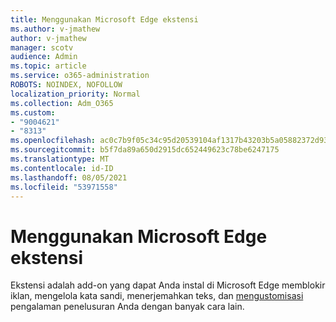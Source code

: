 ```yaml
---
title: Menggunakan Microsoft Edge ekstensi
ms.author: v-jmathew
author: v-jmathew
manager: scotv
audience: Admin
ms.topic: article
ms.service: o365-administration
ROBOTS: NOINDEX, NOFOLLOW
localization_priority: Normal
ms.collection: Adm_O365
ms.custom:
- "9004621"
- "8313"
ms.openlocfilehash: ac0c7b9f05c34c95d20539104af1317b43203b5a05882372d93c98b80632ced3
ms.sourcegitcommit: b5f7da89a650d2915dc652449623c78be6247175
ms.translationtype: MT
ms.contentlocale: id-ID
ms.lasthandoff: 08/05/2021
ms.locfileid: "53971558"
---
```

# <a name="use-microsoft-edge-extensions"></a>Menggunakan Microsoft Edge ekstensi

Ekstensi adalah add-on yang dapat Anda instal di Microsoft Edge memblokir iklan, mengelola kata sandi, menerjemahkan teks, dan [mengustomisasi](https://go.microsoft.com/fwlink/?linkid=2135619) pengalaman penelusuran Anda dengan banyak cara lain.
